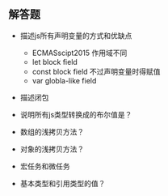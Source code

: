## 解答题

-   描述js所有声明变量的方式和优缺点
    -   ECMASscipt2015 作用域不同
    -   let     block field
    -   const   block field 不过声明变量时得赋值
    -   var     globla-like field
-   描述闭包
-   说明所有js类型转换成的布尔值是？

-   数组的浅拷贝方法？
-   对象的浅拷贝方法？
-   宏任务和微任务
-   基本类型和引用类型的值？

